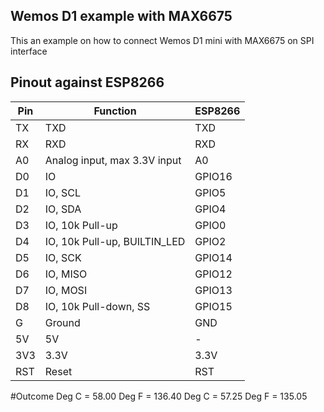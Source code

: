 ## Wemos D1 example with MAX6675 

This an example on how to connect Wemos D1 mini with MAX6675 on SPI interface 

## Pinout against ESP8266

Pin   |Function|ESP8266|
|---|---|---|
|TX    |TXD                             |TXD|
|RX    |RXD                             |RXD|
|A0    |Analog input, max 3.3V input    |A0|
|D0    |IO                              |GPIO16|
|D1    |IO, SCL                         |GPIO5|
|D2    |IO, SDA                         |GPIO4|
|D3    |IO, 10k Pull-up                 |GPIO0|
|D4    |IO, 10k Pull-up, BUILTIN_LED    |GPIO2|
|D5    |IO, SCK                         |GPIO14|
|D6    |IO, MISO                        |GPIO12|
|D7    |IO, MOSI                        |GPIO13|
|D8    |IO, 10k Pull-down, SS           |GPIO15|
|G     |Ground                          |GND|
|5V    |5V                              |-|
|3V3   |3.3V                            |3.3V|
|RST   |Reset                           |RST|

#Outcome
Deg C = 58.00	 Deg F = 136.40
Deg C = 57.25	 Deg F = 135.05
